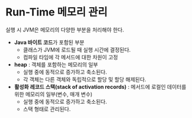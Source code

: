 # Run-Time 메모리 관리

실행 시 JVM은 메모리의 다양한 부분을 처리해야 한다.

- **Java 바이트 코드**가 포함된 부분
  - 클래스가 JVM에 로드될 때 실행 시간에 결정된다.
  - 컴파일 타임에 각 메서드에 대한 차원이 고정
- **heap** : 객체를 포함하는 메모리의 일부
  - 실행 중에 동적으로 증가하고 축소된다.
  - 각 객체는 다른 객체와 독립적으로 할당 및 할당 해제된다.
- **활성화 레코드 스택(stack of activation records)** : 메서드에 로컬인 데이터를 위한 메모리의 일부(변수, 매개 변수)
  - 실행 중에 동적으로 증가하고 축소된다.
  - 스택 형태로 관리된다.